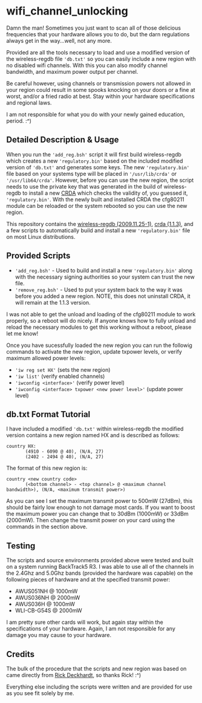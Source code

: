 # wifi_channel_unlocking

Damn the man! Sometimes you just want to scan all of those delicious frequencies that your hardware allows you to do, but the darn regulations always get in the way...well, not any more.

Provided are all the tools necessary to load and use a modified version of the wireless-regdb file `'db.txt'` so you can easily include a new region with no disabled wifi channels.  With this you can also modify channel bandwidth, and maximum power output per channel.

Be careful however, using channels or transmission powers not allowed in your region could result in some spooks knocking on your doors or a fine at worst, and/or a fried radio at best.  Stay within your hardware specifications and regional laws.

I am not responsible for what you do with your newly gained education, period.  :^)

## Detailed Description & Usage

When you run the `'add_reg.bsh'` script it will first build wireless-regdb which creates a new `'regulatory.bin'` based on the included modified version of `'db.txt'` and generates some keys.  The new `'regulatory.bin'` file based on your systems type will be placed in `'/usr/lib/crda'` or `'/usr/lib64/crda'`.  However, before you can use the new region, the script needs to use the private key that was generated in the build of wireless-regdb to install a new [CRDA](http://wireless.kernel.org/en/developers/Regulatory/CRDA) which checks the validity of, you guessed it, `'regulatory.bin'`.  With the newly built and installed CRDA the cfg80211 module can be reloaded or the system rebooted so you can use the new region.

This repository contains the [wireless-regdb (2009.11.25-1)](http://wireless.kernel.org/download/wireless-regdb_2009.11.25-1.tar.gz), [crda (1.1.3)](http://wireless.kernel.org/download/crda/crda-1.1.3.tar.bz2), and a few scripts to automatically build and install a new `'regulatory.bin'` file on most Linux distributions.

## Provided Scripts

* `'add_reg.bsh'` - Used to build and install a new `'regulatory.bin'` along with the necessary signing authorities so your system can trust the new file.
* `'remove_reg.bsh'` - Used to put your system back to the way it was before you added a new region.  NOTE, this does not uninstall CRDA, it will remain at the 1.1.3 version.

I was not able to get the unload and loading of the cfg80211 module to work properly, so a reboot will do nicely.  If anyone knows how to fully unload and reload the necessary modules to get this working without a reboot, please let me know!

Once you have sucessfully loaded the new region you can run the followig commands to activate the new region, update txpower levels, or verify maximum allowed power levels:

* `'iw reg set HX'` (sets the new region)
* `'iw list'` (verify enabled channels)
* `'iwconfig <interface>'` (verify power level)
* `'iwconfig <interface> txpower <new power level>'` (update power level)

## db.txt Format Tutorial

I have included a modified `'db.txt'` within wireless-regdb the modified version contains a new region named HX and is described as follows:

```
country HX:
       (4910 - 6090 @ 40), (N/A, 27)
       (2402 - 2494 @ 40), (N/A, 27)
```

The format of this new region is:

```
country <new country code>
       (<bottom channel> - <top channel> @ <maximum channel bandwidth>), (N/A, <maximum transmit power>)
```

As you can see I set the maximum transmit power to 500mW (27dBm), this should be fairly low enough to not damage most cards. If you want to boost the maximum power you can change that to 30dBm (1000mW) or 33dBm (2000mW). Then change the transmit power on your card using the commands in the section above.

## Testing

The scripts and source environments provided above were tested and built on a system running BackTrack5 R3.  I was able to use all of the channels in the 2.4Ghz and 5.0Ghz bands (provided the hardware was capable) on the following pieces of hardware and at the specified transmit power:

* AWUS051NH @ 1000mW
* AWUS036NH @ 2000mW
* AWUS036H @ 1000mW
* WLI-CB-G54S @ 2000mW

I am pretty sure other cards will work, but again stay within the specifications of your hardware.  Again, I am not responsible for any damage you may cause to your hardware.

## Credits

The bulk of the procedure that the scripts and new region was based on came directly from [Rick Deckhardt](http://deckhardt.nl/blog/2011/01/20/regulatory-limitations-in-linux-wireless/), so thanks Rick!  :^)

Everything else including the scripts were written and are provided for use as you see fit solely by me.
